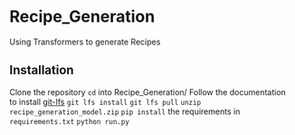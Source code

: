 # Recipe_Generation
Using Transformers to generate Recipes

## Installation
Clone the repository
`cd` into Recipe_Generation/
Follow the documentation to install [git-lfs](https://git-lfs.com)
`git lfs install`
`git lfs pull`
`unzip recipe_generation_model.zip`
`pip install` the requirements in `requirements.txt`
`python run.py`